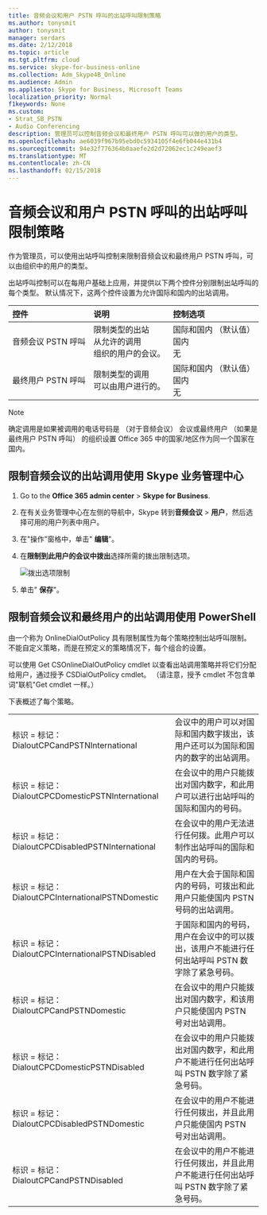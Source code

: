 ```yaml
---
title: 音频会议和用户 PSTN 呼叫的出站呼叫限制策略
ms.author: tonysmit
author: tonysmit
manager: serdars
ms.date: 2/12/2018
ms.topic: article
ms.tgt.pltfrm: cloud
ms.service: skype-for-business-online
ms.collection: Adm_Skype4B_Online
ms.audience: Admin
ms.appliesto: Skype for Business, Microsoft Teams
localization_priority: Normal
f1keywords: None
ms.custom:
- Strat_SB_PSTN
- Audio Conferencing
description: 管理员可以控制音频会议和最终用户 PSTN 呼叫可以做的用户的类型。
ms.openlocfilehash: ae6039f967b95ebd0c5934105f4e6fb044e431b4
ms.sourcegitcommit: 94e32f776364b0aaefe2d2d72062ec1c249eaef3
ms.translationtype: MT
ms.contentlocale: zh-CN
ms.lasthandoff: 02/15/2018
---
```

# <a name="outbound-calling-restriction-policies-for-audio-conferencing-and-user-pstn-calls"></a>音频会议和用户 PSTN 呼叫的出站呼叫限制策略

作为管理员，可以使用出站呼叫控制来限制音频会议和最终用户 PSTN 呼叫，可以由组织中的用户的类型。 

出站呼叫控制可以在每用户基础上应用，并提供以下两个控件分别限制出站呼叫的每个类型。 默认情况下，这两个控件设置为允许国际和国内的出站调用。 

|控件|说明|控制选项|
|:-----|:-----|:-----|
|音频会议 PSTN 呼叫|限制类型的出站 </br>从允许的调用 </br>组织的用户的会议。|国际和国内 （默认值）</br>国内</br>无|
|最终用户 PSTN 呼叫|限制类型的调用 </br>可以由用户进行的。|国际和国内 （默认值）</br>国内</br>无|

   > [!NOTE]
   > 确定调用是如果被调用的电话号码是 （对于音频会议） 会议或最终用户 （如果是最终用户 PSTN 呼叫） 的组织设置 Office 365 中的国家/地区作为同一个国家在国内。 


## <a name="restrict-audio-conferencing-outbound-calls-using-the-skype-for-business-admin-center"></a>限制音频会议的出站调用使用 Skype 业务管理中心 


1.  Go to the **Office 365 admin center** > **Skype for Business**.
2.  在有关业务管理中心在左侧的导航中，Skype 转到**音频会议** > **用户**，然后选择可用的用户列表中用户。
3.  在"操作"窗格中，单击" **编辑**"。
4.  在**限制到此用户的会议中拨出**选择所需的拨出限制选项。

    ![拨出选项限制](../images/restrictions-to-dial-outs.png)

5. 单击" **保存**"。

## <a name="restrict-audio-conferencing-and-end-user-outbound-calls-using-powershell"></a>限制音频会议和最终用户的出站调用使用 PowerShell

由一个称为 OnlineDialOutPolicy 具有限制属性为每个策略控制出站呼叫限制。 不能自定义策略，而是在预定义的策略情况下，每个组合的设置。 

可以使用 Get CSOnlineDialOutPolicy cmdlet 以查看出站调用策略并将它们分配给用户，通过授予 CSDialOutPolicy cmdlet。 （请注意，授予 cmdlet 不包含单词"联机"Get cmdlet 一样。） 

下表概述了每个策略。

|||
|:-----|:-----|
|标识 = 标记： DialoutCPCandPSTNInternational    |    会议中的用户可以对国际和国内数字拨出，该用户还可以为国际和国内的数字的出站调用。    |
|标识 = 标记： DialoutCPCDomesticPSTNInternational  |    在会议中的用户只能拨出对国内数字，和此用户可以进行出站呼叫的国际和国内的号码。    |
|    标识 = 标记： DialoutCPCDisabledPSTNInternational    |    在会议中的用户无法进行任何拨。此用户可以制作出站呼叫的国际和国内的号码。    |
|    标识 = 标记： DialoutCPCInternationalPSTNDomestic    |    用户在大会于国际和国内的号码，可拨出和此用户只能使国内 PSTN 号码的出站调用。    |
|    标识 = 标记： DialoutCPCInternationalPSTNDisabled    |    于国际和国内的号码，用户在会议中的可以拨出，该用户不能进行任何出站呼叫 PSTN 数字除了紧急号码。    |
|    标识 = 标记： DialoutCPCandPSTNDomestic    |    在会议中的用户只能拨出对国内数字，和该用户只能使国内 PSTN 号对出站调用。    |
|    标识 = 标记： DialoutCPCDomesticPSTNDisabled    |    在会议中的用户只能拨出对国内数字，和此用户不能进行任何出站呼叫 PSTN 数字除了紧急号码。    |
|    标识 = 标记： DialoutCPCDisabledPSTNDomestic    |    在会议中的用户不能进行任何拨出，并且此用户只能使国内 PSTN 号对出站调用。    |
|    标识 = 标记： DialoutCPCandPSTNDisabled    |    在会议中的用户不能进行任何拨出，并且此用户不能进行任何出站呼叫 PSTN 数字除了紧急号码。    |

